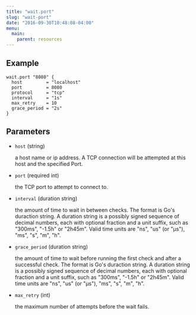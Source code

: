 ```yaml
---
title: "wait.port"
slug: "wait-port"
date: "2016-09-30T10:48:08-04:00"
menu:
  main:
    parent: resources
---
```





## Example

```hcl
wait.port "8080" {
  host         = "localhost"
  port         = 8080
  protocol     = "tcp"
  interval     = "1s"
  max_retry    = 10
  grace_period = "2s"
}

```


## Parameters

- `host` (string)

  a host name or ip address. A TCP connection will be attempted at this host
and the specified Port.

- `port` (required int)

  the TCP port to attempt to connect to.

- `interval` (duration string)

  the amount of time to wait in between checks. The format is Go's duraction
string. A duration string is a possibly signed sequence of decimal numbers,
each with optional fraction and a unit suffix, such as "300ms", "-1.5h" or
"2h45m". Valid time units are "ns", "us" (or "µs"), "ms", "s", "m", "h".

- `grace_period` (duration string)

  the amount of time to wait before running the first check and after a
successful check. The format is Go's duraction string. A duration string is
a possibly signed sequence of decimal numbers, each with optional fraction
and a unit suffix, such as "300ms", "-1.5h" or "2h45m". Valid time units
are "ns", "us" (or "µs"), "ms", "s", "m", "h".

- `max_retry` (int)

  the maximum number of attempts before the wait fails.


